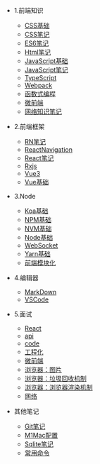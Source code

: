 
- 1.前端知识
  - [CSS基础](1.前端知识/CSS基础.md)
  - [CSS笔记](1.前端知识/CSS笔记.md)
  - [ES6笔记](1.前端知识/ES6笔记.md)
  - [Html笔记](1.前端知识/Html笔记.md)
  - [JavaScript基础](1.前端知识/JavaScript基础.md)
  - [JavaScript笔记](1.前端知识/JavaScript笔记.md)
  - [TypeScript](1.前端知识/TypeScript.md)
  - [Webpack](1.前端知识/Webpack.md)
  - [函数式编程](1.前端知识/函数式编程.md)
  - [微前端](1.前端知识/微前端.md)
  - [网络知识笔记](1.前端知识/网络知识笔记.md)

- 2.前端框架
  - [RN笔记](2.前端框架/RN笔记.md)
  - [ReactNavigation](2.前端框架/ReactNavigation.md)
  - [React笔记](2.前端框架/React笔记.md)
  - [Rxjs](2.前端框架/Rxjs.md)
  - [Vue3](2.前端框架/Vue3.0源码基础.md)
  - [Vue基础](2.前端框架/Vue基础.md)

- 3.Node
  - [Koa基础](3.Node/Koa基础.md)
  - [NPM基础](3.Node/NPM基础.md)
  - [NVM基础](3.Node/NVM基础.md)
  - [Node基础](3.Node/Node基础.md)
  - [WebSocket](3.Node/WebSocket.md)
  - [Yarn基础](3.Node/Yarn基础.md)
  - [前端模块化](3.Node/前端模块化.md)

- 4.编辑器
  - [MarkDown](4.编辑器/MarkDown.md)
  - [VSCode](4.编辑器/VSCode.md)

- 5.面试
  - [React](5.面试/React.md)
  - [api](5.面试/api.md)
  - [code](5.面试/code.md)
  - [工程化](5.面试/工程化.md)
  - [微前端](5.面试/微前端.md)
  - [浏览器：图片](5.面试/浏览器：图片.md)
  - [浏览器：垃圾回收机制](5.面试/浏览器：垃圾回收机制.md)
  - [浏览器：浏览器渲染机制](5.面试/浏览器：浏览器渲染机制.md)
  - [网络](5.面试/网络.md)

- 其他笔记
  - [Git笔记](其他笔记/Git笔记.md)
  - [M1Mac配置](其他笔记/M1Mac配置.md)
  - [Sqlite笔记](其他笔记/Sqlite笔记.md)
  - [常用命令](其他笔记/常用命令.md)
